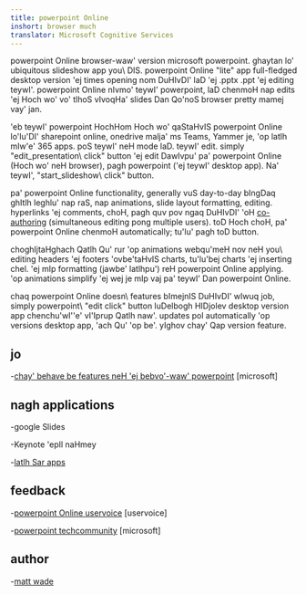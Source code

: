 ```yaml
---
title: powerpoint Online
inshort: browser much
translator: Microsoft Cognitive Services
---
```


powerpoint Online browser-waw' version microsoft powerpoint.
ghaytan lo' ubiquitous slideshow app you\ DIS.
powerpoint Online \"lite\" app full-fledged desktop version
'ej times opening nom DuHIvDI' laD 'ej .pptx .ppt 'ej editing
teywI'. powerpoint Online nIvmo' teywI' powerpoint, laD chenmoH
nap edits 'ej Hoch wo' vo' tlhoS vIvoqHa' slides Dan
Qo'noS browser pretty mamej vay' jan.

'eb teywI' powerpoint HochHom Hoch wo' qaStaHvIS powerpoint Online lo'lu'DI'
sharepoint online, onedrive malja' ms Teams, Yammer je, 'op
latlh mIw'e' 365 apps. poS teywI' neH mode laD. teywI' edit.
simply \"edit_presentation\ click" button 'ej edit DawIvpu'
pa' powerpoint Online (Hoch wo' neH browser), pagh powerpoint ('ej teywI'
desktop app). Na' teywI', \"start_slideshow\ click" button.

pa' powerpoint Online functionality, generally vuS day-to-day
bIngDaq ghItlh leghlu' nap raS, nap animations, slide layout formatting, editing.
hyperlinks 'ej comments, choH, pagh quv pov ngaq DuHIvDI' 'oH
[co-authoring](http://icsh.pt/CoAuthoring) (simultaneous editing pong
multiple users). toD Hoch choH, pa' powerpoint Online chenmoH
automatically; tu'lu' pagh toD button.

choghIjtaHghach Qatlh Qu' rur 'op animations webqu'meH nov neH you\ editing
headers 'ej footers 'ovbe'taHvIS charts, tu'lu'bej charts 'ej inserting chel.
'ej mIp formatting (jawbe' latlhpu') reH powerpoint Online applying. 'op
animations simplify 'ej wej je mIp vaj pa' teywI' Dan
powerpoint Online.

chaq powerpoint Online doesn\ features bImejnIS DuHIvDI' wIwuq
job, simply powerpoint\ \"edit click" button luDelbogh HIDjolev
desktop version app chenchu'wI''e' vI'Iprup Qatlh naw'.
updates pol automatically 'op versions desktop app, 'ach Qu' 'op
be'. yIghov chay' Qap version feature.

jo
---------

-[chay' behave be features neH 'ej bebvo'-waw'
    powerpoint](https://support.office.com/en-us/article/How-certain-features-behave-in-web-based-PowerPoint-A931F0C8-1305-4428-8F7C-9CFA00EF28C5)
    \[microsoft\]

nagh applications
--------------------

-google Slides

-Keynote 'epIl naHmey

-[latlh Sar
    apps](https://en.wikipedia.org/wiki/Presentation_program)

feedback
---------

-[powerpoint Online uservoice](https://powerpoint.uservoice.com/forums/270149-powerpoint-online)
    \[uservoice\]

-[powerpoint techcommunity](https://techcommunity.microsoft.com/t5/PowerPoint-Office-Mix/ct-p/PowerPoint)
    \[microsoft\]

author
---------

-[matt wade](https://www.linkedin.com/in/thatmattwade/)


